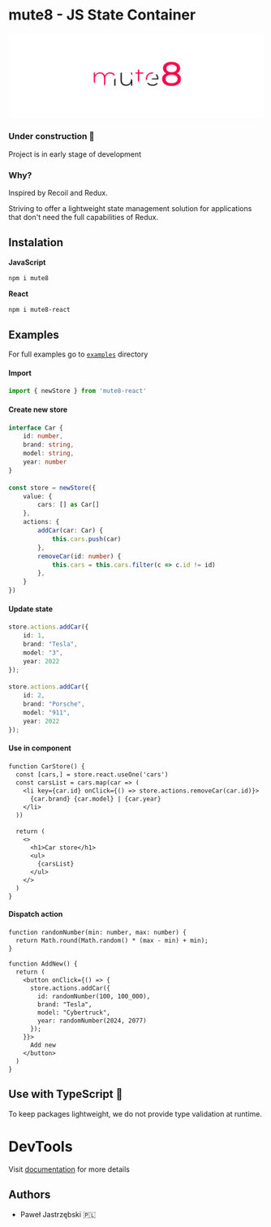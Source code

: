 
# mute8 - JS State Container
![mute8](documentation/mut8.svg)

### Under construction 🚧
Project is in early stage of development

### Why?
Inspired by Recoil and Redux.

Striving to offer a lightweight state management solution for applications that don't need the full capabilities of Redux.

## Instalation
**JavaScript**
```sh
npm i mute8
```
**React**
```sh
npm i mute8-react
```

## Examples
For full examples go to [`examples`](https://vscode.dev/github/PawelJastrzebski/mute8/tree/main/examples) directory

#### Import
```ts
import { newStore } from 'mute8-react'
```

#### Create new store
```ts
interface Car {
    id: number,
    brand: string,
    model: string,
    year: number
}

const store = newStore({
    value: {
        cars: [] as Car[]
    },
    actions: {
        addCar(car: Car) {
            this.cars.push(car)
        },
        removeCar(id: number) {
            this.cars = this.cars.filter(c => c.id != id)
        },
    }
})
```

#### Update state
```ts
store.actions.addCar({
    id: 1,
    brand: "Tesla",
    model: "3",
    year: 2022
});

store.actions.addCar({
    id: 2,
    brand: "Porsche",
    model: "911",
    year: 2022
});
```
#### Use in component

```tsx 
function CarStore() {
  const [cars,] = store.react.useOne('cars')
  const carsList = cars.map(car => (
    <li key={car.id} onClick={() => store.actions.removeCar(car.id)}>
      {car.brand} {car.model} | {car.year}
    </li>
  ))

  return (
    <>
      <h1>Car store</h1>
      <ul>
        {carsList}
      </ul>
    </>
  )
}
```
#### Dispatch action
```tsx
function randomNumber(min: number, max: number) {
  return Math.round(Math.random() * (max - min) + min);
}
```
```tsx
function AddNew() {
  return (
    <button onClick={() => {
      store.actions.addCar({
        id: randomNumber(100, 100_000),
        brand: "Tesla",
        model: "Cybertruck",
        year: randomNumber(2024, 2077)
      });
    }}>
      Add new
    </button>
  )
}
```

## Use with TypeScript 💙
To keep packages lightweight, we do not provide type validation at runtime.


# DevTools
Visit [documentation](https://paweljastrzebski.github.io/mute8) for more details

## Authors
- Paweł Jastrzębski 🇵🇱